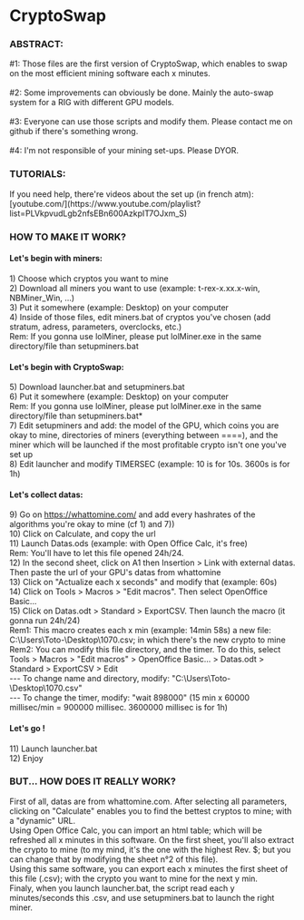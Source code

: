 # CryptoSwap

<h3>ABSTRACT:</h3>
#1: Those files are the first version of CryptoSwap, which enables to swap on the most efficient mining software each x minutes.<br>
<br>
#2: Some improvements can obviously be done. Mainly the auto-swap system for a RIG with different GPU models. <br>
<br>
#3: Everyone can use those scripts and modify them. Please contact me on github if there's something wrong. <br>
<br>
#4: I'm not responsible of your mining set-ups. Please DYOR.<br>

<h3>TUTORIALS:</h3>
If you need help, there're videos about the set up (in french atm): [youtube.com/](https://www.youtube.com/playlist?list=PLVkpvudLgb2nfsEBn600AzkpIT7OJxm_S)


<h3>HOW TO MAKE IT WORK?</h3>

<h4>Let's begin with miners:</h4>
1) Choose which cryptos you want to mine <br>
2) Download all miners you want to use (example: t-rex-x.xx.x-win, NBMiner_Win, ...) <br>
3) Put it somewhere (example: Desktop) on your computer <br>
4) Inside of those files, edit miners.bat of cryptos you've chosen (add stratum, adress, parameters, overclocks, etc.) <br>
Rem: If you gonna use lolMiner, please put lolMiner.exe in the same directory/file than setupminers.bat <br>

<h4>Let's begin with CryptoSwap:</h4>
5) Download launcher.bat and setupminers.bat <br>
6) Put it somewhere (example: Desktop) on your computer <br>
Rem: If you gonna use lolMiner, please put lolMiner.exe in the same directory/file than setupminers.bat* <br>
7) Edit setupminers and add: the model of the GPU, which coins you are okay to mine, directories of miners (everything between ====), and the miner which will be launched if the most profitable crypto isn't one you've set up <br>
8) Edit launcher and modify TIMERSEC (example: 10 is for 10s. 3600s is for 1h) <br>

<h4>Let's collect datas:</h4>
9) Go on <a href="https://whattomine.com/">https://whattomine.com/</a> and add every hashrates of the algorithms you're okay to mine (cf 1) and 7)) <br>
10) Click on Calculate, and copy the url <br>
11) Launch Datas.ods (example: with Open Office Calc, it's free) <br>
Rem: You'll have to let this file opened 24h/24. <br>
12) In the second sheet, click on A1 then Insertion > Link with external datas. Then paste the url of your GPU's datas from whattomine <br>
13) Click on "Actualize each x seconds" and modify that (example: 60s) <br>
14) Click on Tools > Macros > "Edit macros". Then select OpenOffice Basic... <br>
15) Click on Datas.odt > Standard > ExportCSV. Then launch the macro (it gonna run 24h/24) <br>
Rem1: This macro creates each x min (example: 14min 58s) a new file: C:\Users\Toto-\Desktop\1070.csv; in which there's the new crypto to mine <br>
Rem2: You can modify this file directory, and the timer. To do this, select Tools > Macros > "Edit macros" > OpenOffice Basic... > Datas.odt > Standard > ExportCSV > Edit <br>
---      To change name and directory, modify: "C:\Users\Toto-\Desktop\1070.csv" <br>
---      To change the timer, modify: "wait 898000" (15 min x 60000 millisec/min = 900000 millisec. 3600000 millisec is for 1h)

<h4>Let's go !</h4>
11) Launch launcher.bat <br>
12) Enjoy



<h3>BUT... HOW DOES IT REALLY WORK?</h3>

First of all, datas are from whattomine.com. After selecting all parameters, clicking on "Calculate" enables you to find the bettest cryptos to mine; with a "dynamic" URL.<br>
Using Open Office Calc, you can import an html table; which will be refreshed all x minutes in this software. On the first sheet, you'll also extract the crypto to mine (to my mind, it's the one with the highest Rev. $; but you can change that by modifying the sheet n°2 of this file).<br>
Using this same software, you can export each x minutes the first sheet of this file (.csv); with the crypto you want to mine for the next y min. <br>
Finaly, when you launch launcher.bat, the script read each y minutes/seconds this .csv, and use setupminers.bat to launch the right miner.
